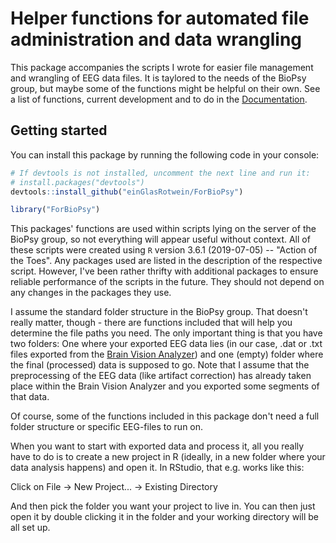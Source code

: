 # Helper functions for automated file administration and data wrangling
This package accompanies the scripts I wrote for easier file management and
wrangling of EEG data files. It is taylored to the needs of the BioPsy 
group, but maybe some of the functions might be helpful on their own. See a list of functions, current development and to do in the [Documentation](https://github.com/einGlasRotwein/ForBioPsy/tree/master/inst/README.md).

## Getting started
You can install this package by running the following code in your console:

```R
# If devtools is not installed, uncomment the next line and run it:
# install.packages("devtools")
devtools::install_github("einGlasRotwein/ForBioPsy")

library("ForBioPsy")
```

This packages' functions are used within scripts lying on the server of the
BioPsy group, so not everything will appear useful without context. All of these
scripts were created using `R` version 3.6.1 (2019-07-05) -- "Action of the
Toes". Any packages used are listed in the description of the respective script.
However, I've been rather thrifty with additional packages to ensure reliable
performance of the scripts in the future. They should not depend on any changes
in the packages they use.

I assume the standard folder structure in the BioPsy group. That doesn't really 
matter, though - there are functions included that will help you determine the 
file paths you need. The only important thing is that you have two folders: One 
where your exported EEG data lies (in our case, .dat or .txt files exported from 
the [Brain Vision Analyzer](https://www.brainproducts.com/downloads.php?kid=9)) 
and one (empty) folder where the final (processed) data is supposed to go. Note 
that I assume that the preprocessing of the EEG data (like artifact correction) 
has already taken place within the Brain Vision Analyzer and you exported some 
segments of that data.

Of course, some of the functions included in this package don't need a full 
folder structure or specific EEG-files to run on.

When you want to start with exported data and process it, all you really have to 
do is to create a new project in R (ideally, in a new folder where your data 
analysis happens) and open it. In RStudio, that e.g. works like this:

Click on File -> New Project... -> Existing Directory

And then pick the folder you want your project to live in. You can then just 
open it by double clicking it in the folder and your working directory will be 
all set up.
